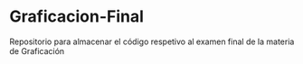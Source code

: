# Graficacion-Final
Repositorio para almacenar el código respetivo al examen final de la materia de Graficación
